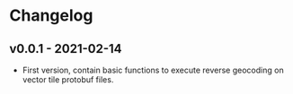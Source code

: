 # Changelog

## v0.0.1 - 2021-02-14

- First version, contain basic functions to execute reverse geocoding on vector tile protobuf files.